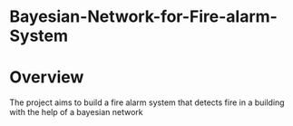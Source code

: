 # Bayesian-Network-for-Fire-alarm-System

# Overview
The project aims to build a fire alarm system that detects fire in a building with the help of a bayesian network
